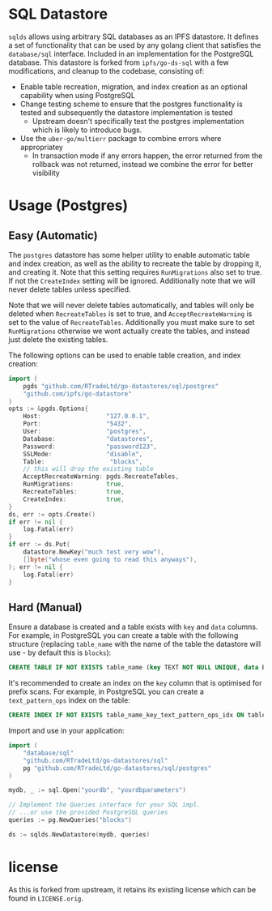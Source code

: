 # SQL Datastore

`sqlds` allows using arbitrary SQL databases as an IPFS datastore. It defines a set of functionality that can be used by any golang client that satisfies the `database/sql` interface. Included in an implementation for the PostgreSQL database. This datastore is forked from `ipfs/go-ds-sql` with a few modifications, and cleanup to the codebase, consisting of:

* Enable table recreation, migration, and index creation as an optional capability when using PostgreSQL
* Change testing scheme to ensure that the postgres functionality is tested and subsequently the datastore implementation is tested
  * Upstream doesn't specifically test the postgres implementation which is likely to introduce bugs.
* Use the `uber-go/multierr` package to combine errors where appropriatey
    * In transaction mode if any errors happen, the error returned from the rollback was not returned, instead we combine the error for better visibility

# Usage (Postgres)

## Easy (Automatic)


The `postgres` datastore has some helper utility to enable automatic table and index creation, as well as the ability to recreate the table by dropping it, and creating it. Note that this setting requires `RunMigrations` also set to true. If not the `CreateIndex` setting will be ignored. Additionally note that we will never delete tables unless specified.

Note that we will never delete tables automatically, and tables will only be deleted when `RecreateTables` is set to true, and `AcceptRecreateWarning` is set to the value of `RecreateTables`. Additionally you must make sure to set `RunMigrations` otherwise we wont actually create the tables, and instead just delete the existing tables.

The following options can be used to enable table creation, and index creation:


```Go
import (
    pgds "github.com/RTradeLtd/go-datastores/sql/postgres"
    "github.com/ipfs/go-datastore"
)
opts := &pgds.Options{
	Host:                  "127.0.0.1",
	Port:                  "5432",
	User:                  "postgres",
	Database:              "datastores",
	Password:              "password123",
    SSLMode:               "disable",
    Table:                  "blocks",
    // this will drop the existing table
	AcceptRecreateWarning: pgds.RecreateTables,
	RunMigrations:         true,
	RecreateTables:        true,
	CreateIndex:           true,
}
ds, err := opts.Create()
if err != nil {
	log.Fatal(err)
}
if err := ds.Put(
    datastore.NewKey("much test very wow"), 
    []byte("whose even going to read this anyways"),
); err != nil {
    log.Fatal(err)
}
```

## Hard (Manual)

Ensure a database is created and a table exists with `key` and `data` columns. For example, in PostgreSQL you can create a table with the following structure (replacing `table_name` with the name of the table the datastore will use - by default this is `blocks`):

```sql
CREATE TABLE IF NOT EXISTS table_name (key TEXT NOT NULL UNIQUE, data BYTEA)
```

It's recommended to create an index on the `key` column that is optimised for prefix scans. For example, in PostgreSQL you can create a `text_pattern_ops` index on the table:

```sql
CREATE INDEX IF NOT EXISTS table_name_key_text_pattern_ops_idx ON table_name (key text_pattern_ops)
```

Import and use in your application:

```go
import (
	"database/sql"
	"github.com/RTradeLtd/go-datastores/sql"
	pg "github.com/RTradeLtd/go-datastores/sql/postgres"
)

mydb, _ := sql.Open("yourdb", "yourdbparameters")

// Implement the Queries interface for your SQL impl.
// ...or use the provided PostgreSQL queries
queries := pg.NewQueries("blocks")

ds := sqlds.NewDatastore(mydb, queries)
```

# license

As this is forked from upstream, it retains its existing license which can be found in `LICENSE.orig`.
